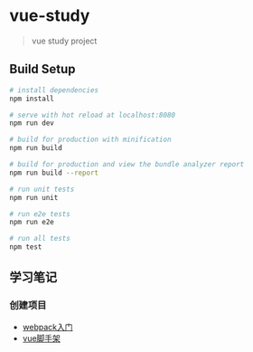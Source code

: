 # vue-study

> vue study project

## Build Setup

``` bash
# install dependencies
npm install

# serve with hot reload at localhost:8080
npm run dev

# build for production with minification
npm run build

# build for production and view the bundle analyzer report
npm run build --report

# run unit tests
npm run unit

# run e2e tests
npm run e2e

# run all tests
npm test
```

## 学习笔记

### 创建项目

  - [webpack入门](https://www.jianshu.com/p/d08db717a66f)
  - [vue脚手架](https://segmentfault.com/a/1190000011275993)

